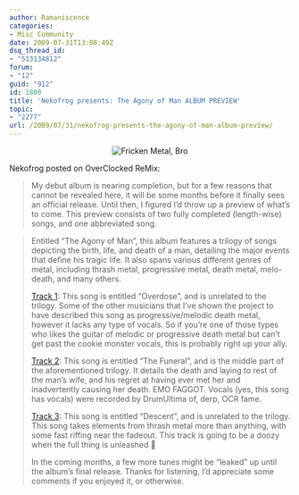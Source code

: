 ```yaml
---
author: Ramaniscence
categories:
- Misc Community
date: 2009-07-31T13:08:49Z
dsq_thread_id:
- "513134812"
forum:
- "12"
guid: "912"
id: 1800
title: 'Nekofrog presents: The Agony of Man ALBUM PREVIEW'
topic:
- "2277"
url: /2009/07/31/nekofrog-presents-the-agony-of-man-album-preview/
---
```


<div align="center">
  <img src="images/newsMisc/metul.jpg" alt="Fricken Metal, Bro" border="0" />
</div>



Nekofrog posted on OverClocked ReMix:

<blockquote style="">
  <p>
    My debut album is nearing completion, but for a few reasons that cannot be revealed here, it will be some months before it finally sees an official release. Until then, I figured I&#8217;d throw up a preview of what&#8217;s to come. This preview consists of two fully completed (length-wise) songs, and one abbreviated song.
  </p>
</blockquote>

<blockquote style="">
  <p>
    Entitled &#8220;The Agony of Man&#8221;, this album features a trilogy of songs depicting the birth, life, and death of a man, detailing the major events that define his tragic life. It also spans various different genres of metal, including thrash metal, progressive metal, death metal, melo-death, and many others.
  </p>
  
  <p>
    <a href="http://www.youtube.com/watch?v=qMKKHq43mao&#038;fmt=18" target="_blank">Track 1</a>: This song is entitled &#8220;Overdose&#8221;, and is unrelated to the trilogy. Some of the other musicians that I&#8217;ve shown the project to have described this song as progressive/melodic death metal, however it lacks any type of vocals. So if you&#8217;re one of those types who likes the guitar of melodic or progressive death metal but can&#8217;t get past the cookie monster vocals, this is probably right up your ally.
  </p>
  
  <p>
    <a href="http://www.youtube.com/watch?v=-ME5A2aVi9A&#038;fmt=18" target="_blank">Track 2</a>: This song is entitled &#8220;The Funeral&#8221;, and is the middle part of the aforementioned trilogy. It details the death and laying to rest of the man&#8217;s wife, and his regret at having ever met her and inadvertently causing her death. EMO FAGGOT. Vocals (yes, this song has vocals) were recorded by DrumUltima of, derp, OCR fame.
  </p>
  
  <p>
    <a href="http://www.youtube.com/watch?v=rdy51Oof7Fw&#038;fmt=18" target="_blank">Track 3</a>: This song is entitled &#8220;Descent&#8221;, and is unrelated to the trilogy. This song takes elements from thrash metal more than anything, with some fast riffing near the fadeout. This track is going to be a doozy when the full thing is unleashed 🙂
  </p>
  
  <p>
    In the coming months, a few more tunes might be &#8220;leaked&#8221; up until the album&#8217;s final release. Thanks for listening, I&#8217;d appreciate some comments if you enjoyed it, or otherwise.
  </p>
</blockquote>